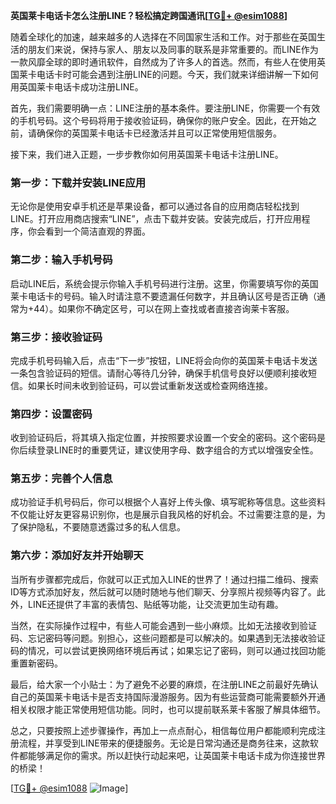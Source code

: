 **英国莱卡电话卡怎么注册LINE？轻松搞定跨国通讯[[TG💪+ @esim1088](https://t.me/s/esim1088)]**

随着全球化的加速，越来越多的人选择在不同国家生活和工作。对于那些在英国生活的朋友们来说，保持与家人、朋友以及同事的联系是非常重要的。而LINE作为一款风靡全球的即时通讯软件，自然成为了许多人的首选。然而，有些人在使用英国莱卡电话卡时可能会遇到注册LINE的问题。今天，我们就来详细讲解一下如何用英国莱卡电话卡成功注册LINE。

首先，我们需要明确一点：LINE注册的基本条件。要注册LINE，你需要一个有效的手机号码。这个号码将用于接收验证码，确保你的账户安全。因此，在开始之前，请确保你的英国莱卡电话卡已经激活并且可以正常使用短信服务。

接下来，我们进入正题，一步步教你如何用英国莱卡电话卡注册LINE。

### **第一步：下载并安装LINE应用**
无论你是使用安卓手机还是苹果设备，都可以通过各自的应用商店轻松找到LINE。打开应用商店搜索“LINE”，点击下载并安装。安装完成后，打开应用程序，你会看到一个简洁直观的界面。

### **第二步：输入手机号码**
启动LINE后，系统会提示你输入手机号码进行注册。这里，你需要填写你的英国莱卡电话卡的号码。输入时请注意不要遗漏任何数字，并且确认区号是否正确（通常为+44）。如果你不确定区号，可以在网上查找或者直接咨询莱卡客服。

### **第三步：接收验证码**
完成手机号码输入后，点击“下一步”按钮，LINE将会向你的英国莱卡电话卡发送一条包含验证码的短信。请耐心等待几分钟，确保手机信号良好以便顺利接收短信。如果长时间未收到验证码，可以尝试重新发送或检查网络连接。

### **第四步：设置密码**
收到验证码后，将其填入指定位置，并按照要求设置一个安全的密码。这个密码是你后续登录LINE时的重要凭证，建议使用字母、数字组合的方式以增强安全性。

### **第五步：完善个人信息**
成功验证手机号码后，你可以根据个人喜好上传头像、填写昵称等信息。这些资料不仅能让好友更容易识别你，也是展示自我风格的好机会。不过需要注意的是，为了保护隐私，不要随意透露过多的私人信息。

### **第六步：添加好友并开始聊天**
当所有步骤都完成后，你就可以正式加入LINE的世界了！通过扫描二维码、搜索ID等方式添加好友，然后就可以随时随地与他们聊天、分享照片视频等内容了。此外，LINE还提供了丰富的表情包、贴纸等功能，让交流更加生动有趣。

当然，在实际操作过程中，有些人可能会遇到一些小麻烦。比如无法接收到验证码、忘记密码等问题。别担心，这些问题都是可以解决的。如果遇到无法接收验证码的情况，可以尝试更换网络环境后再试；如果忘记了密码，则可以通过找回功能重置新密码。

最后，给大家一个小贴士：为了避免不必要的麻烦，在注册LINE之前最好先确认自己的英国莱卡电话卡是否支持国际漫游服务。因为有些运营商可能需要额外开通相关权限才能正常使用短信功能。同时，也可以提前联系莱卡客服了解具体细节。

总之，只要按照上述步骤操作，再加上一点点耐心，相信每位用户都能顺利完成注册流程，并享受到LINE带来的便捷服务。无论是日常沟通还是商务往来，这款软件都能够满足你的需求。所以赶快行动起来吧，让英国莱卡电话卡成为你连接世界的桥梁！

[[TG💪+ @esim1088](https://t.me/s/esim1088) ![Image](https://i.postimg.cc/4NQfJmqS/Snipaste-2025-05-13-00-14-12.png)]